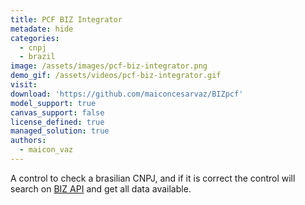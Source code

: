```yaml
---
title: PCF BIZ Integrator
metadate: hide
categories:
  - cnpj
  - brazil
image: /assets/images/pcf-biz-integrator.png
demo_gif: /assets/videos/pcf-biz-integrator.gif
visit:
download: 'https://github.com/maiconcesarvaz/BIZpcf'
model_support: true
canvas_support: false
license_defined: true
managed_solution: true
authors:
  - maicon_vaz
---
```

A control to check a brasilian CNPJ, and if it is correct the control will search on <a href="https://cnpj.biz">BIZ API</a> and get all data available.
